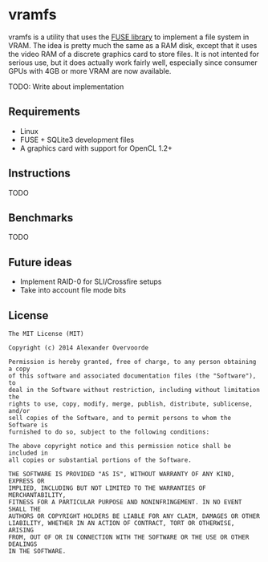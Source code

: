 vramfs
======

vramfs is a utility that uses the [FUSE library](http://fuse.sourceforge.net/)
to implement a file system in VRAM. The idea is pretty much the same as a RAM
disk, except that it uses the video RAM of a discrete graphics card to store
files. It is not intented for serious use, but it does actually work fairly
well, especially since consumer GPUs with 4GB or more VRAM are now available.

TODO: Write about implementation

Requirements
------------

- Linux
- FUSE + SQLite3 development files
- A graphics card with support for OpenCL 1.2+

Instructions
------------

TODO

Benchmarks
----------

TODO

Future ideas
------------

- Implement RAID-0 for SLI/Crossfire setups
- Take into account file mode bits

License
-------

    The MIT License (MIT)

    Copyright (c) 2014 Alexander Overvoorde

    Permission is hereby granted, free of charge, to any person obtaining a copy
    of this software and associated documentation files (the "Software"), to
    deal in the Software without restriction, including without limitation the
    rights to use, copy, modify, merge, publish, distribute, sublicense, and/or
    sell copies of the Software, and to permit persons to whom the Software is
    furnished to do so, subject to the following conditions:

    The above copyright notice and this permission notice shall be included in
    all copies or substantial portions of the Software.

    THE SOFTWARE IS PROVIDED "AS IS", WITHOUT WARRANTY OF ANY KIND, EXPRESS OR
    IMPLIED, INCLUDING BUT NOT LIMITED TO THE WARRANTIES OF MERCHANTABILITY,
    FITNESS FOR A PARTICULAR PURPOSE AND NONINFRINGEMENT. IN NO EVENT SHALL THE
    AUTHORS OR COPYRIGHT HOLDERS BE LIABLE FOR ANY CLAIM, DAMAGES OR OTHER
    LIABILITY, WHETHER IN AN ACTION OF CONTRACT, TORT OR OTHERWISE, ARISING
    FROM, OUT OF OR IN CONNECTION WITH THE SOFTWARE OR THE USE OR OTHER DEALINGS
    IN THE SOFTWARE.
